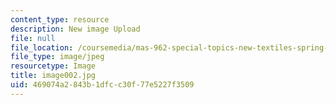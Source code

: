 ```yaml
---
content_type: resource
description: New image Upload
file: null
file_location: /coursemedia/mas-962-special-topics-new-textiles-spring-2010/469074a2843b1dfcc30f77e5227f3509_image002.jpg
file_type: image/jpeg
resourcetype: Image
title: image002.jpg
uid: 469074a2-843b-1dfc-c30f-77e5227f3509
---
```

